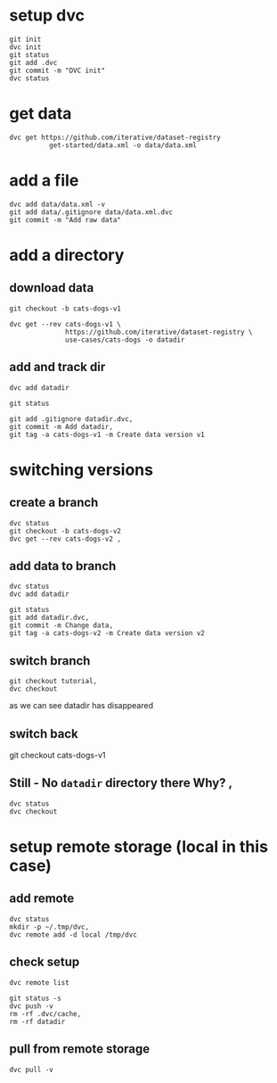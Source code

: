 
# setup dvc
```
git init
dvc init
git status
git add .dvc
git commit -m "DVC init"
dvc status
```

# get data
```
dvc get https://github.com/iterative/dataset-registry 
          get-started/data.xml -o data/data.xml
```

# add a file
```
dvc add data/data.xml -v
git add data/.gitignore data/data.xml.dvc
git commit -m "Add raw data"
```

# add a directory
## download data
```
git checkout -b cats-dogs-v1

dvc get --rev cats-dogs-v1 \
              https://github.com/iterative/dataset-registry \
              use-cases/cats-dogs -o datadir
```
## add and track dir
```
dvc add datadir

git status

git add .gitignore datadir.dvc,
git commit -m Add datadir,
git tag -a cats-dogs-v1 -m Create data version v1
```



# switching versions

## create a branch
```
dvc status
git checkout -b cats-dogs-v2
dvc get --rev cats-dogs-v2 ,
```


## add data to branch
```
dvc status 
dvc add datadir

git status
git add datadir.dvc,
git commit -m Change data,
git tag -a cats-dogs-v2 -m Create data version v2
```

## switch branch
```
git checkout tutorial,
dvc checkout
```
as we can see datadir has disappeared


## switch back
git checkout cats-dogs-v1

## Still - No `datadir` directory there Why? ,
```
dvc status
dvc checkout
```
# setup remote storage (local in this case)

## add remote
```
dvc status
mkdir -p ~/.tmp/dvc,
dvc remote add -d local /tmp/dvc
```

## check setup

```
dvc remote list
```

```
git status -s
dvc push -v
rm -rf .dvc/cache,
rm -rf datadir
```
## pull from remote storage

```
dvc pull -v
```